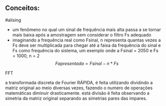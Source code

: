 
## Conceitos:
#alising 
- um fenômeno no qual um sinal de frequência mais alta passa a se tornar mais baixa após a amostragem sem considerar o filtro Fs adequado
- imaginando a frequência real como Fsinal, n representa quantas vezes a Fs deve ser multiplicada para chegar até a faixa da frequência do sinal e Fs como frequência do sistema, um exemplo onde a Fsinal = 2050 e Fs = 1000, n = 2
$$
Fapresentada= Fsinal - n*Fs
$$

FFT

a transformada discreta de Fourier RÁPIDA, é feita utilizando dividindo a matriz original ao meio diversas vezes, fazendo o numero de operações matemáticas diminuir drasticamente.
está divisão é feita observando a simetria da matriz original separando as simetrias pares das impares.
